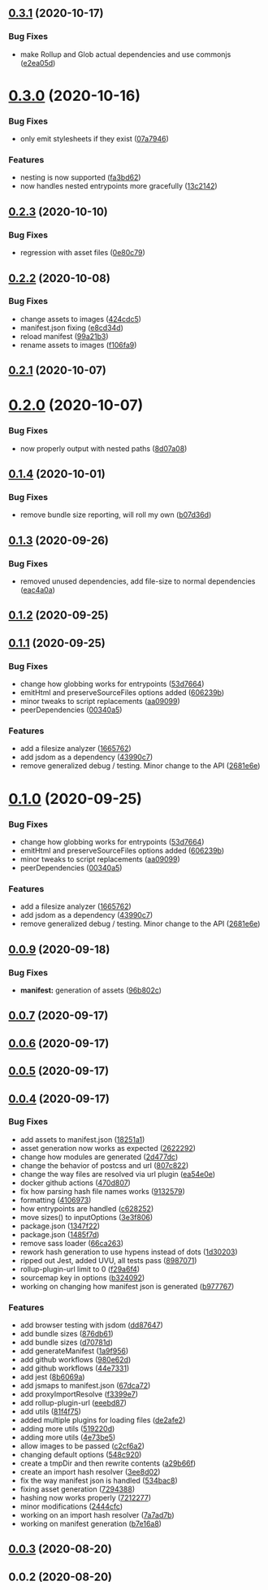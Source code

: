 ## [0.3.1](https://github.com/ParamagicDev/snowpack-plugin-rollup-bundle/compare/v0.3.0...v0.3.1) (2020-10-17)


### Bug Fixes

* make Rollup and Glob actual dependencies and use commonjs ([e2ea05d](https://github.com/ParamagicDev/snowpack-plugin-rollup-bundle/commit/e2ea05de95de5d2f681e985baae1891ddc733537))



# [0.3.0](https://github.com/ParamagicDev/snowpack-plugin-rollup-bundle/compare/v0.2.3...v0.3.0) (2020-10-16)


### Bug Fixes

* only emit stylesheets if they exist ([07a7946](https://github.com/ParamagicDev/snowpack-plugin-rollup-bundle/commit/07a7946d14b09bb9773307a4c34b8d77752e22cf))


### Features

* nesting is now supported ([fa3bd62](https://github.com/ParamagicDev/snowpack-plugin-rollup-bundle/commit/fa3bd62d12a4596a01d2345a681cbb9db80633c5))
* now handles nested entrypoints more gracefully ([13c2142](https://github.com/ParamagicDev/snowpack-plugin-rollup-bundle/commit/13c21424e08f90c263cd8ef51e22d47ef4fa238c))



## [0.2.3](https://github.com/ParamagicDev/snowpack-plugin-rollup-bundle/compare/v0.2.2...v0.2.3) (2020-10-10)


### Bug Fixes

* regression with asset files ([0e80c79](https://github.com/ParamagicDev/snowpack-plugin-rollup-bundle/commit/0e80c79b1fe3fa7212eb6138ce1c8053baa17c45))



## [0.2.2](https://github.com/ParamagicDev/snowpack-plugin-rollup-bundle/compare/v0.2.1...v0.2.2) (2020-10-08)


### Bug Fixes

* change assets to images ([424cdc5](https://github.com/ParamagicDev/snowpack-plugin-rollup-bundle/commit/424cdc5f263fdda4f1792b6b2f3016e02a8d352c))
* manifest.json fixing ([e8cd34d](https://github.com/ParamagicDev/snowpack-plugin-rollup-bundle/commit/e8cd34db54ce3ffb848d72ac9a7bee610224c179))
* reload manifest ([99a21b3](https://github.com/ParamagicDev/snowpack-plugin-rollup-bundle/commit/99a21b3e9521af13875e09ec7c421c8e71e45e55))
* rename assets to images ([f106fa9](https://github.com/ParamagicDev/snowpack-plugin-rollup-bundle/commit/f106fa9b585379812b3f513821c92a3d001a0d8f))



## [0.2.1](https://github.com/ParamagicDev/snowpack-plugin-rollup-bundle/compare/v0.2.0...v0.2.1) (2020-10-07)



# [0.2.0](https://github.com/ParamagicDev/snowpack-plugin-rollup-bundle/compare/v0.1.4...v0.2.0) (2020-10-07)


### Bug Fixes

* now properly output with nested paths ([8d07a08](https://github.com/ParamagicDev/snowpack-plugin-rollup-bundle/commit/8d07a08552da2297474578f2cdef46726116c95c))



## [0.1.4](https://github.com/ParamagicDev/snowpack-plugin-rollup-bundle/compare/v0.1.3...v0.1.4) (2020-10-01)


### Bug Fixes

* remove bundle size reporting, will roll my own ([b07d36d](https://github.com/ParamagicDev/snowpack-plugin-rollup-bundle/commit/b07d36db0678df0363b5cdbd1b73f852fd98672e))



## [0.1.3](https://github.com/ParamagicDev/snowpack-plugin-rollup-bundle/compare/v0.1.2...v0.1.3) (2020-09-26)


### Bug Fixes

* removed unused dependencies, add file-size to normal dependencies ([eac4a0a](https://github.com/ParamagicDev/snowpack-plugin-rollup-bundle/commit/eac4a0a693e01106549776ecdf078cc5b3bfa816))



## [0.1.2](https://github.com/ParamagicDev/snowpack-plugin-rollup-bundle/compare/v0.1.1...v0.1.2) (2020-09-25)



## [0.1.1](https://github.com/ParamagicDev/snowpack-plugin-rollup-bundle/compare/v0.0.9...v0.1.1) (2020-09-25)


### Bug Fixes

* change how globbing works for entrypoints ([53d7664](https://github.com/ParamagicDev/snowpack-plugin-rollup-bundle/commit/53d7664cc89bd9f0eec0fbf25f5449f646a5df80))
* emitHtml and preserveSourceFiles options added ([606239b](https://github.com/ParamagicDev/snowpack-plugin-rollup-bundle/commit/606239bb99ebc9cdcfdc33fb6fd9310760523f52))
* minor tweaks to script replacements ([aa09099](https://github.com/ParamagicDev/snowpack-plugin-rollup-bundle/commit/aa09099299c39432f01224ebd649c6576e77582c))
* peerDependencies ([00340a5](https://github.com/ParamagicDev/snowpack-plugin-rollup-bundle/commit/00340a583457e184ad5afd95d17e0b6e173bd097))


### Features

* add a filesize analyzer ([1665762](https://github.com/ParamagicDev/snowpack-plugin-rollup-bundle/commit/16657621145d756b0cf2c821f83dc6ad00a1643f))
* add jsdom as a dependency ([43990c7](https://github.com/ParamagicDev/snowpack-plugin-rollup-bundle/commit/43990c7f06bd8b66c3ec25ee331a00f2cae373f1))
* remove generalized debug / testing. Minor change to the API ([2681e6e](https://github.com/ParamagicDev/snowpack-plugin-rollup-bundle/commit/2681e6e52587b5b24c4fc44e088e8a4b84b00d9c))



# [0.1.0](https://github.com/ParamagicDev/snowpack-plugin-rollup-bundle/compare/v0.0.9...v0.1.0) (2020-09-25)


### Bug Fixes

* change how globbing works for entrypoints ([53d7664](https://github.com/ParamagicDev/snowpack-plugin-rollup-bundle/commit/53d7664cc89bd9f0eec0fbf25f5449f646a5df80))
* emitHtml and preserveSourceFiles options added ([606239b](https://github.com/ParamagicDev/snowpack-plugin-rollup-bundle/commit/606239bb99ebc9cdcfdc33fb6fd9310760523f52))
* minor tweaks to script replacements ([aa09099](https://github.com/ParamagicDev/snowpack-plugin-rollup-bundle/commit/aa09099299c39432f01224ebd649c6576e77582c))
* peerDependencies ([00340a5](https://github.com/ParamagicDev/snowpack-plugin-rollup-bundle/commit/00340a583457e184ad5afd95d17e0b6e173bd097))


### Features

* add a filesize analyzer ([1665762](https://github.com/ParamagicDev/snowpack-plugin-rollup-bundle/commit/16657621145d756b0cf2c821f83dc6ad00a1643f))
* add jsdom as a dependency ([43990c7](https://github.com/ParamagicDev/snowpack-plugin-rollup-bundle/commit/43990c7f06bd8b66c3ec25ee331a00f2cae373f1))
* remove generalized debug / testing. Minor change to the API ([2681e6e](https://github.com/ParamagicDev/snowpack-plugin-rollup-bundle/commit/2681e6e52587b5b24c4fc44e088e8a4b84b00d9c))



## [0.0.9](https://github.com/ParamagicDev/snowpack-plugin-rollup-bundle/compare/v0.0.7...v0.0.9) (2020-09-18)


### Bug Fixes

* **manifest:** generation of assets ([96b802c](https://github.com/ParamagicDev/snowpack-plugin-rollup-bundle/commit/96b802cdcca1e7b53628ffdbfaf03d10f70c1684))



## [0.0.7](https://github.com/ParamagicDev/snowpack-plugin-rollup-bundle/compare/v0.0.6...v0.0.7) (2020-09-17)



## [0.0.6](https://github.com/ParamagicDev/snowpack-plugin-rollup-bundle/compare/v0.0.5...v0.0.6) (2020-09-17)



## [0.0.5](https://github.com/ParamagicDev/snowpack-plugin-rollup-bundle/compare/v0.0.4...v0.0.5) (2020-09-17)



## [0.0.4](https://github.com/ParamagicDev/snowpack-plugin-rollup-bundle/compare/v0.0.3...v0.0.4) (2020-09-17)


### Bug Fixes

* add assets to manifest.json ([18251a1](https://github.com/ParamagicDev/snowpack-plugin-rollup-bundle/commit/18251a1046635e38eb3a09f84a3d944ec919e42a))
* asset generation now works as expected ([2622292](https://github.com/ParamagicDev/snowpack-plugin-rollup-bundle/commit/26222920c5897c26068f5115556c484b7ff7a402))
* change how modules are generated ([2d477dc](https://github.com/ParamagicDev/snowpack-plugin-rollup-bundle/commit/2d477dc3965bb31952b70d7958940557dc0f8df5))
* change the behavior of postcss and url ([807c822](https://github.com/ParamagicDev/snowpack-plugin-rollup-bundle/commit/807c8220bbfd1d18bb6f84a29990e46fab9e22e0))
* change the way files are resolved via url plugin ([ea54e0e](https://github.com/ParamagicDev/snowpack-plugin-rollup-bundle/commit/ea54e0e8e1e87dbf865eb724793ef219c3dee46d))
* docker github actions ([470d807](https://github.com/ParamagicDev/snowpack-plugin-rollup-bundle/commit/470d807173d3d03bd70561257b080a5639601bfa))
* fix how parsing hash file names works ([9132579](https://github.com/ParamagicDev/snowpack-plugin-rollup-bundle/commit/91325799eccd5f321458ca444bc96dcbd8a735df))
* formatting ([4106973](https://github.com/ParamagicDev/snowpack-plugin-rollup-bundle/commit/4106973ff9886634d1645a4ba5a0afaef7111130))
* how entrypoints are handled ([c628252](https://github.com/ParamagicDev/snowpack-plugin-rollup-bundle/commit/c62825289f5a1b080113cf2f4f7b5d7e75896065))
* move sizes() to inputOptions ([3e3f806](https://github.com/ParamagicDev/snowpack-plugin-rollup-bundle/commit/3e3f8061114cd8e39815befb69018207387c904f))
* package.json ([1347f22](https://github.com/ParamagicDev/snowpack-plugin-rollup-bundle/commit/1347f2255c9a587b3cf726e4aed8b1adfee98811))
* package.json ([1485f7d](https://github.com/ParamagicDev/snowpack-plugin-rollup-bundle/commit/1485f7d41dcb9ce341dd3cecc4604697d80a91ba))
* remove sass loader ([66ca263](https://github.com/ParamagicDev/snowpack-plugin-rollup-bundle/commit/66ca263dd014d81d0339645a5f8403a74372406d))
* rework hash generation to use hypens instead of dots ([1d30203](https://github.com/ParamagicDev/snowpack-plugin-rollup-bundle/commit/1d30203820705cdadd6892532d80966c11f7914f))
* ripped out Jest, added UVU, all tests pass ([8987071](https://github.com/ParamagicDev/snowpack-plugin-rollup-bundle/commit/89870719173c36d16afeeec8adc19939b1bf4d48))
* rollup-plugin-url limit to 0 ([f29a6f4](https://github.com/ParamagicDev/snowpack-plugin-rollup-bundle/commit/f29a6f45e400a9f26f2738c899c394adff15792a))
* sourcemap key in options ([b324092](https://github.com/ParamagicDev/snowpack-plugin-rollup-bundle/commit/b32409290f5fe0014c9bb0ccfeb475faab79c403))
* working on changing how manifest json is generated ([b977767](https://github.com/ParamagicDev/snowpack-plugin-rollup-bundle/commit/b977767aeee5ebacf5b3722c98fff5eb4bf79d84))


### Features

* add browser testing with jsdom ([dd87647](https://github.com/ParamagicDev/snowpack-plugin-rollup-bundle/commit/dd876476530da4fc8b88deb9a999e2d40ffc3af6))
* add bundle sizes ([876db61](https://github.com/ParamagicDev/snowpack-plugin-rollup-bundle/commit/876db61179cd43aad21f82ce50040074b9383cfe))
* add bundle sizes ([d70781d](https://github.com/ParamagicDev/snowpack-plugin-rollup-bundle/commit/d70781de75afb71da63b613c6bd37eee4e9ab56a))
* add generateManifest ([1a9f956](https://github.com/ParamagicDev/snowpack-plugin-rollup-bundle/commit/1a9f9568e08620a76c8fcbb5c23287f0738c773d))
* add github workflows ([980e62d](https://github.com/ParamagicDev/snowpack-plugin-rollup-bundle/commit/980e62d1ebbc302dfc1ead611fc3da81bc028b9a))
* add github workflows ([44e7331](https://github.com/ParamagicDev/snowpack-plugin-rollup-bundle/commit/44e7331bae2584f33bb9cfdc0d99610e03fcb50e))
* add jest ([8b6069a](https://github.com/ParamagicDev/snowpack-plugin-rollup-bundle/commit/8b6069a9e2b48720661c95fdb46dadd8cf36c413))
* add jsmaps to manifest.json ([67dca72](https://github.com/ParamagicDev/snowpack-plugin-rollup-bundle/commit/67dca72c0cab455dc7c08339534d796f4a72a8e3))
* add proxyImportResolve ([f3399e7](https://github.com/ParamagicDev/snowpack-plugin-rollup-bundle/commit/f3399e765105343745f426b417c201e67b64d2b6))
* add rollup-plugin-url ([eeebd87](https://github.com/ParamagicDev/snowpack-plugin-rollup-bundle/commit/eeebd87828bc4a94d10ff569a2564e32aeeaebe4))
* add utils ([81f4f75](https://github.com/ParamagicDev/snowpack-plugin-rollup-bundle/commit/81f4f759eba0eb81e4a916eaef1b17e5758a1cd9))
* added multiple plugins for loading files ([de2afe2](https://github.com/ParamagicDev/snowpack-plugin-rollup-bundle/commit/de2afe297d24c84bfb7078784be969b8d5909bc0))
* adding more utils ([519220d](https://github.com/ParamagicDev/snowpack-plugin-rollup-bundle/commit/519220df57389664da2ffa101a6779da2e5e27af))
* adding more utils ([4e73be5](https://github.com/ParamagicDev/snowpack-plugin-rollup-bundle/commit/4e73be5e20957a4806b0126f7df934d2d4392510))
* allow images to be passed ([c2cf6a2](https://github.com/ParamagicDev/snowpack-plugin-rollup-bundle/commit/c2cf6a24145e825fe9618f04a93b0dd5037f8e0b))
* changing default options ([548c920](https://github.com/ParamagicDev/snowpack-plugin-rollup-bundle/commit/548c9200aa13061dd975927ece64928686c45ed0))
* create a tmpDir and then rewrite contents ([a29b66f](https://github.com/ParamagicDev/snowpack-plugin-rollup-bundle/commit/a29b66f8f92ace821eeca888e88746abec25fe8b))
* create an import hash resolver ([3ee8d02](https://github.com/ParamagicDev/snowpack-plugin-rollup-bundle/commit/3ee8d0259d837a6b0fb400b9d20a38f4d1cc635a))
* fix the way manifest json is handled ([534bac8](https://github.com/ParamagicDev/snowpack-plugin-rollup-bundle/commit/534bac85aa5a54636d76f8e555360427bc21ad5f))
* fixing asset generation ([7294388](https://github.com/ParamagicDev/snowpack-plugin-rollup-bundle/commit/72943888ad9c59bd9093019c476ca17e683a0f5c))
* hashing now works properly ([7212277](https://github.com/ParamagicDev/snowpack-plugin-rollup-bundle/commit/72122776d9bd0d0a5f15f2eb50b1c2c15ecb8b8d))
* minor modifications ([2444cfc](https://github.com/ParamagicDev/snowpack-plugin-rollup-bundle/commit/2444cfc9534609579d93a4deff747c4ec8b685f9))
* working on an import hash resolver ([7a7ad7b](https://github.com/ParamagicDev/snowpack-plugin-rollup-bundle/commit/7a7ad7b033d8f8ebe949196befcacf1098e35cca))
* working on manifest generation ([b7e16a8](https://github.com/ParamagicDev/snowpack-plugin-rollup-bundle/commit/b7e16a84cb5f54fd2759d2850892b974a3598e6b))



## [0.0.3](https://github.com/ParamagicDev/snowpack-plugin-rollup-bundle/compare/v0.0.2...v0.0.3) (2020-08-20)



## 0.0.2 (2020-08-20)



